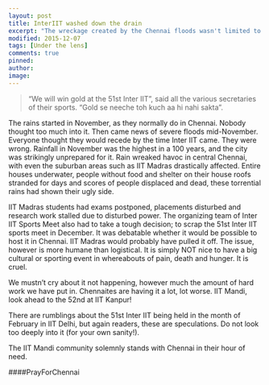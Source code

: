 ```yaml
---
layout: post
title: InterIIT washed down the drain
excerpt: "The wreckage created by the Chennai floods wasn't limited to the city. Read on to find how."
modified: 2015-12-07
tags: [Under the lens]
comments: true
pinned:
author: 
image:
---
```






>“We will win gold at the 51st Inter IIT”, said all the various secretaries of their sports. “Gold se neeche toh kuch aa hi nahi sakta”. 

The rains started in November, as they normally do in Chennai. Nobody thought too much into it. Then came news of severe floods mid-November. Everyone thought they would recede by the time Inter IIT came. They were wrong. 
Rainfall in November was the highest in a 100 years, and the city was strikingly unprepared for it. Rain wreaked havoc in central Chennai, with even the suburban areas such as IIT Madras drastically affected. Entire houses underwater, people without food and shelter on their house roofs stranded for days and scores of people displaced and dead, these torrential rains had shown their ugly side.

IIT Madras students had exams postponed, placements disturbed and research work stalled due to disturbed power. The organizing team of Inter IIT Sports Meet also had to take a tough decision; to scrap the 51st Inter IIT sports meet in December. It was debatable whether it would be possible to host it in Chennai. IIT Madras would probably have pulled it off. The issue, however is more humane than logistical. It is simply NOT nice to have a big cultural or sporting event in whereabouts of pain, death and hunger. It is cruel. 

We mustn’t cry about it not happening, however much the amount of hard work we have put in. Chennaites are having it a lot, lot worse. IIT Mandi, look ahead to the 52nd at IIT Kanpur!

There are rumblings about the 51st Inter IIT being held in the month of February in IIT Delhi, but again readers, these are speculations. Do not look too deeply into it (for your own sanity!).

The IIT Mandi community solemnly stands with Chennai in their hour of need.  

####PrayForChennai